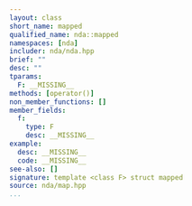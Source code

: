 ```yaml
---
layout: class
short_name: mapped
qualified_name: nda::mapped
namespaces: [nda]
includer: nda/nda.hpp
brief: ""
desc: ""
tparams:
  F: __MISSING__
methods: [operator()]
non_member_functions: []
member_fields:
  f:
    type: F
    desc: __MISSING__
example:
  desc: __MISSING__
  code: __MISSING__
see-also: []
signature: template <class F> struct mapped
source: nda/map.hpp
...
```

